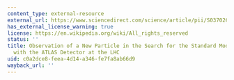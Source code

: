 ```yaml
---
content_type: external-resource
external_url: https://www.sciencedirect.com/science/article/pii/S037026931200857X?via%3Dihub
has_external_license_warning: true
license: https://en.wikipedia.org/wiki/All_rights_reserved
status: ''
title: Observation of a New Particle in the Search for the Standard Model Higgs Boson
  with the ATLAS Detector at the LHC
uid: c0a2dce8-feea-4d14-a346-fe7fa8ab66d9
wayback_url: ''
---
```


